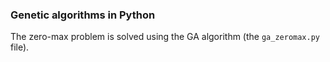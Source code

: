 ### Genetic algorithms in Python

The zero-max problem is solved using the GA algorithm (the `ga_zeromax.py` file).
